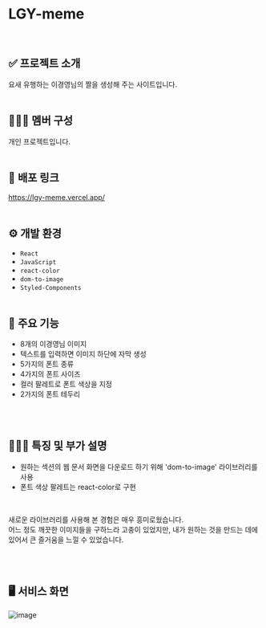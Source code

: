 # LGY-meme
<br />

## ✅ 프로젝트 소개
  요새 유행하는 이경영님의 짤을 생성해 주는 사이트입니다.
<br /><br />

## 🧑‍🤝‍🧑 멤버 구성
  개인 프로젝트입니다.
<br /><br />

## 🔗 배포 링크
  https://lgy-meme.vercel.app/
<br /><br />

## ⚙ 개발 환경
  - `React`
  - `JavaScript`
  - `react-color`
  - `dom-to-image`
  - `Styled-Components`
<br /><br />

## 📌 주요 기능

  - 8개의 이경영님 이미지
  - 텍스트를 입력하면 이미지 하단에 자막 생성
  - 5가지의 폰트 종류
  - 4가지의 폰트 사이즈
  - 컬러 팔레트로 폰트 색상을 지정
  - 2가지의 폰트 테두리

<br /><br />

## 👩🏻‍💻 특징 및 부가 설명
  - 원하는 섹션의 웹 문서 화면을 다운로드 하기 위해 'dom-to-image' 라이브러리를 사용
  - 폰트 색상 팔레트는 react-color로 구현
<br />
    <p> 새로운 라이브러리를 사용해 본 경험은 매우 흥미로웠습니다. <br />
    어느 정도 깨끗한 이미지들을 구하느라 고충이 있었지만, 내가 원하는 것을 만드는 데에 있어서 큰 즐거움을 느낄 수 있었습니다.
    </p>
<br /><br />

## 🖥️ 서비스 화면

![image](https://github.com/bananashow/LGY-meme/assets/85798544/1f5a76fd-9cd6-47af-9e7d-1c823f5c3a5e)

